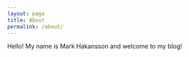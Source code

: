 ```yaml
---
layout: page
title: About
permalink: /about/
---
```


Hello! My name is Mark Hakansson and welcome to my blog!
